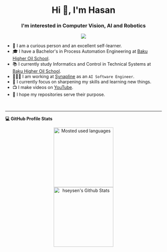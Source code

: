 <h1 align="center">Hi 👋, I'm Hasan</h1>
<h3 align="center">I'm interested in Computer Vision, AI and Robotics</h3>

<p align="center">
  <a href="https://hits.seeyoufarm.com"><img src="https://hits.seeyoufarm.com/api/count/incr/badge.svg?url=https%3A%2F%2Fgithub.com%2Fhseysen&count_bg=%23FF740C&title_bg=%23555555&icon=&icon_color=%23E7E7E7&title=Profile+Views&edge_flat=false"/></a>
</p>

<!-- About -->
- 🧠 I am a curious person and an excellent self-learner.
- 🎓 I have a Bachelor's in Process Automation Engineering at [Baku Higher Oil School](https://bhos.edu.az/).
- 📚 I currently study Informatics and Control in Technical Systems at [Baku Higher Oil School](https://bhos.edu.az/).
- 👨🏻‍💻 I am working at [Synapline](https://www.linkedin.com/company/synapline/) as an `AI Software Engineer`.
- 🎯 I currently focus on sharpening my skills and learning new things.
- 📺 I make videos on [YouTube](https://www.youtube.com/channel/UC9V66IyJFFmsYmN6QDT63xw).
- 🤩 I hope my repositories serve their purpose.

<br>
<hr>

<!-- Stats -->
<b>💻 GitHub Profile Stats</b>
<br>
<p align="center">
  <img alt="Mosted used languages" src="https://github-readme-stats.vercel.app/api/top-langs/?username=hseysen&layout=compact&theme=dark" height="192px"/>
  <br>
  <img src="https://github-readme-stats.vercel.app/api?username=hseysen&show_icons=true&icon_color=ffffff&theme=dark" alt="hseysen's Github Stats" height="192px"/>
  <br>
</p>
